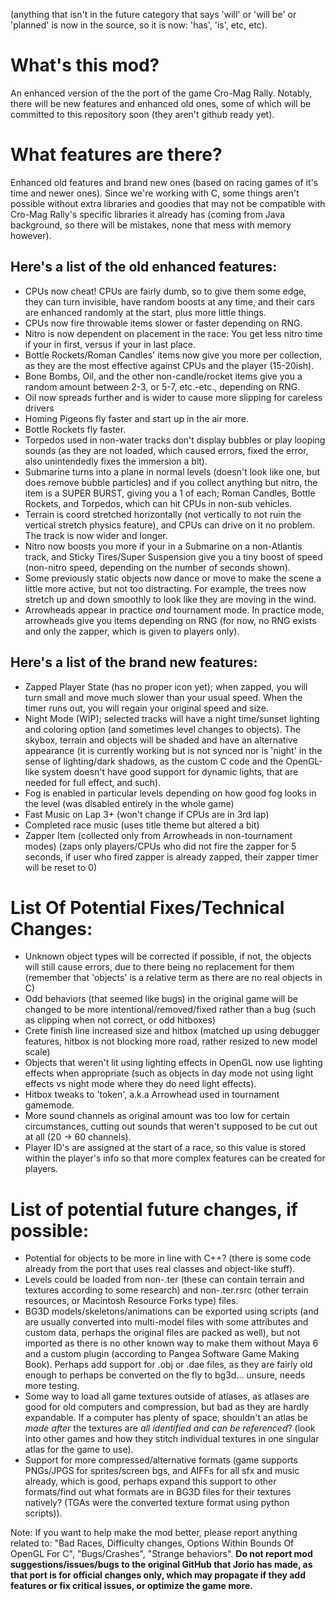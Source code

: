 (anything that isn't in the future category that says 'will' or 'will be' or 'planned' is now in the source, so it is now: 'has', 'is', etc, etc).

# What's this mod?
An enhanced version of the the port of the game Cro-Mag Rally.
Notably, there will be new features and enhanced old ones, some of which will be committed to this repository soon (they aren't github ready yet).

# What features are there?
Enhanced old features and brand new ones (based on racing games of it's time and newer ones). 
Since we're working with C, some things aren't possible without extra libraries and goodies that may not be compatible with Cro-Mag Rally's specific libraries it already has
(coming from Java background, so there will be mistakes, none that mess with memory however).

## Here's a list of the old enhanced features:

- CPUs now cheat! CPUs are fairly dumb, so to give them some edge, they can turn invisible, have random boosts at any time, and their cars are enhanced randomly at the start, plus more little things.
- CPUs now fire throwable items slower or faster depending on RNG.
- Nitro is now dependent on placement in the race: You get less nitro time if your in first, versus if your in last place.
- Bottle Rockets/Roman Candles' items now give you more per collection, as they are the most effective against CPUs and the player (15-20ish).
- Bone Bombs, Oil, and the other non-candle/rocket items give you a random amount between 2-3, or 5-7, etc.-etc., depending on RNG.
- Oil now spreads further and is wider to cause more slipping for careless drivers
- Homing Pigeons fly faster and start up in the air more.
- Bottle Rockets fly faster.
- Torpedos used in non-water tracks don't display bubbles or play looping sounds (as they are not loaded, which caused errors, fixed the error, also unintendedly fixes the immersion a bit).
- Submarine turns into a plane in normal levels (doesn't look like one, but does remove bubble particles) and if you collect anything but nitro, the item is a SUPER BURST, giving you a 1 of each; Roman Candles, Bottle Rockets, and Torpedos, which can hit CPUs in non-sub vehicles.
- Terrain is coord stretched horizontally (not vertically to not ruin the vertical stretch physics feature), and CPUs can drive on it no problem. The track is now wider and longer.
- Nitro now boosts you more if your in a Submarine on a non-Atlantis track, and Sticky Tires/Super Suspension give you a tiny boost of speed (non-nitro speed, depending on the number of seconds shown).
- Some previously static objects now dance or move to make the scene a little more active, but not too distracting. For example, the trees now stretch up and down smoothly to look like they are moving in the wind.
- Arrowheads appear in practice *and* tournament mode. In practice mode, arrowheads give you items depending on RNG (for now, no RNG exists and only the zapper, which is given to players only).

## Here's a list of the brand new features:
- Zapped Player State (has no proper icon yet); when zapped, you will turn small and move much slower than your usual speed. When the timer runs out, you will regain your original speed and size.
- Night Mode (WIP); selected tracks will have a night time/sunset lighting and coloring option (and sometimes level changes to objects). The skybox, terrain and objects will be shaded and have an alternative appearance (it is currently working but is not synced nor is 'night' in the sense of lighting/dark shadows, as the custom C code and the OpenGL-like system doesn't have good support for dynamic lights, that are needed for full effect, and such).
- Fog is enabled in particular levels depending on how good fog looks in the level (was disabled entirely in the whole game)
- Fast Music on Lap 3+ (won't change if CPUs are in 3rd lap)
- Completed race music (uses title theme but altered a bit)
- Zapper Item (collected only from Arrowheads in non-tournament modes) (zaps only players/CPUs who did not fire the zapper for 5 seconds, if user who fired zapper is already zapped, their zapper timer will be reset to 0)

# List Of Potential Fixes/Technical Changes:
- Unknown object types will be corrected if possible, if not, the objects will still cause errors, due to there being no replacement for them (remember that 'objects' is a relative term as there are no real objects in C)
- Odd behaviors (that seemed like bugs) in the original game will be changed to be more intentional/removed/fixed rather than a bug (such as clipping when not correct, or odd hitboxes)
- Crete finish line increased size and hitbox (matched up using debugger features, hitbox is not blocking more road, rather resized to new model scale)
- Objects that weren't lit using lighting effects in OpenGL now use lighting effects when appropriate (such as objects in day mode not using light effects vs night mode where they do need light effects).
- Hitbox tweaks to 'token', a.k.a Arrowhead used in tournament gamemode.
- More sound channels as original amount was too low for certain circumstances, cutting out sounds that weren't supposed to be cut out at all (20 -> 60 channels).
- Player ID's are assigned at the start of a race, so this value is stored within the player's info so that more complex features can be created for players.
  
# List of potential future changes, if possible:
- Potential for objects to be more in line with C++? (there is some code already from the port that uses real classes and object-like stuff).
- Levels could be loaded from non-.ter (these can contain terrain and textures according to some research) and non-.ter.rsrc (other terrain resources, or Macintosh Resource Forks type) files.
- BG3D models/skeletons/animations can be exported using scripts (and are usually converted into multi-model files with some attributes and custom data, perhaps the original files are packed as well), but not imported as there is no other known way to make them without Maya 6 and a custom plugin (according to Pangea Software Game Making Book). Perhaps add support for .obj or .dae files, as they are fairly old enough to perhaps be converted on the fly to bg3d... unsure, needs more testing.
- Some way to load all game textures outside of atlases, as atlases are good for old computers and compression, but bad as they are hardly expandable. If a computer has plenty of space, shouldn't an atlas be *made after* the textures are *all identified and can be referenced*? (look into other games and how they stitch individual textures in one singular atlas for the game to use).
- Support for more compressed/alternative formats (game supports PNGs/JPGS for sprites/screen bgs, and AIFFs for all sfx and music already, which is good, perhaps expand this support to other formats/find out what formats are in BG3D files for their textures natively? (TGAs were the converted texture format using python scripts)).

Note:
If you want to help make the mod better, please report anything related to: "Bad Races, Difficulty changes, Options Within Bounds Of OpenGL For C", "Bugs/Crashes", "Strange behaviors".
**Do not report mod suggestions/issues/bugs to the original GitHub that Jorio has made, as that port is for official changes only, which may propagate if they add features or fix critical issues, or optimize the game more.**
